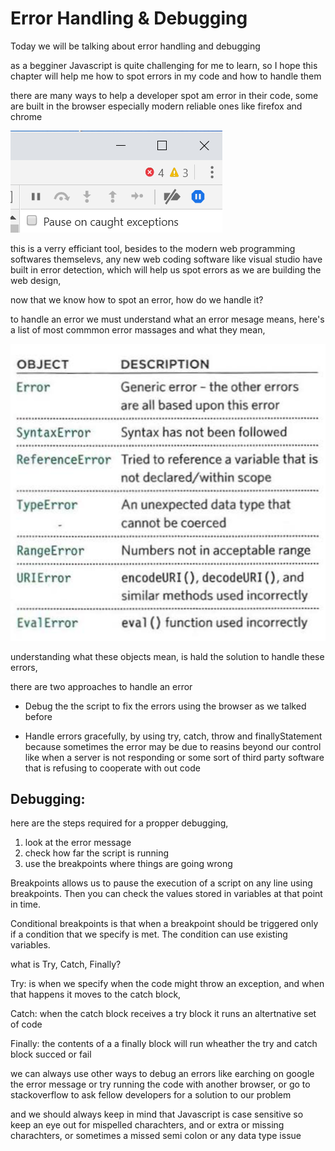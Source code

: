 # Error Handling & Debugging

Today we will be talking about error handling and debugging

as a begginer Javascript is quite challenging for me to learn, so I hope this chapter will help me how to spot errors in my code and how to handle them 

there are many ways to help a developer spot am error in their code, some are built in the browser especially modern reliable ones like firefox and chrome 
 
 <img src="images/error-chrome.png">

 this is a verry efficiant tool, besides to the modern web programming softwares themselevs, any new web coding software like visual studio have built in error detection, which will help us spot errors as we are building the web design,

 now that we know how to spot an error, how do we handle it?

 to handle an error we must understand what an error mesage means, here's a list of most commmon error massages and what they mean, 

<img src ="images/errors-Message.png">

understanding what these objects mean, is hald the solution to handle these errors, 

there are two approaches to handle an error

* Debug the the script to fix the errors using the browser as we talked before

* Handle errors gracefully, by using try, catch, throw and finallyStatement because sometimes the error may be due to reasins beyond our control like when a server is not responding or some sort of third party software that is refusing to cooperate with out code

## Debugging:
here are the steps required for a propper debugging,

1) look at the error message
2) check how far the script is running
3) use the breakpoints where things are going wrong

Breakpoints allows us to pause the execution of a script on any line using breakpoints. Then you can check the values stored in variables at that point in time.

Conditional breakpoints is that when a breakpoint should be triggered only if a condition that we specify is met. The condition can use existing variables.

what is Try, Catch, Finally?

Try: is when we specify when the code might throw an exception, and when that happens it moves to the catch block,

Catch: when the catch block receives a try block it runs an altertnative set of code 

Finally: the contents of a a finally block will run wheather the try and catch block succed or fail 

we can always use other ways to debug an errors like earching on google the error message or try running the code with another browser, or go to stackoverflow to ask fellow developers for a solution to our problem

and we should always keep in mind that Javascript is case sensitive so keep an eye out for mispelled charachters, and or extra or missing charachters, or sometimes a missed semi colon or any data type issue
